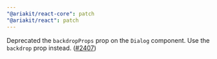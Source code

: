 ```yaml
---
"@ariakit/react-core": patch
"@ariakit/react": patch
---
```


Deprecated the `backdropProps` prop on the `Dialog` component. Use the `backdrop` prop instead. ([#2407](https://github.com/ariakit/ariakit/pull/2407))
